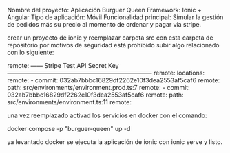 Nombre del proyecto: Aplicación Burguer Queen
Framework: Ionic + Angular
Tipo de aplicación: Móvil
Funcionalidad principal: Simular la gestión de pedidos más su precio al momento de ordenar y pagar vía stripe. 

crear un proyecto de ionic y reemplazar carpeta src con esta carpeta de repositorio
por motivos de seguridad está prohibido subir algo relacionado con lo siguiente:

remote:       —— Stripe Test API Secret Key ————————————————————————
remote:        locations:
remote:          - commit: 032ab7bbbc16829df2262e10f3dea2553af5caf6
remote:            path: src/environments/environment.prod.ts:7
remote:          - commit: 032ab7bbbc16829df2262e10f3dea2553af5caf6
remote:            path: src/environments/environment.ts:11
remote:

una vez reemplazado activad los servicios en docker con el comando:

docker compose -p "burguer-queen" up -d

ya levantado docker se ejecuta la aplicación de ionic con ionic serve y listo.
